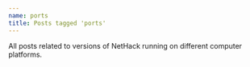 ```yaml
---
name: ports
title: Posts tagged 'ports'
---
```

All posts related to versions of NetHack running on different computer platforms.

